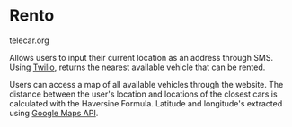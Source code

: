 # Rento

telecar.org

Allows users to input their current location as an address through SMS. Using [Twilio](https://www.twilio.com/), returns the nearest available vehicle that can be rented. 

Users can access a map of all available vehicles through the website. The distance between the user's location and locations of the closest cars is calculated with the Haversine Formula. Latitude and longitude's extracted using [Google Maps API](https://cloud.google.com/maps-platform/).
